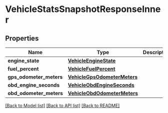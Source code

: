 # VehicleStatsSnapshotResponseInner

## Properties
Name | Type | Description | Notes
------------ | ------------- | ------------- | -------------
**engine_state** | [**VehicleEngineState**](VehicleEngineState.md) |  | [optional] 
**fuel_percent** | [**VehicleFuelPercent**](VehicleFuelPercent.md) |  | [optional] 
**gps_odometer_meters** | [**VehicleGpsOdometerMeters**](VehicleGpsOdometerMeters.md) |  | [optional] 
**obd_engine_seconds** | [**VehicleObdEngineSeconds**](VehicleObdEngineSeconds.md) |  | [optional] 
**obd_odometer_meters** | [**VehicleObdOdometerMeters**](VehicleObdOdometerMeters.md) |  | [optional] 

[[Back to Model list]](../README.md#documentation-for-models) [[Back to API list]](../README.md#documentation-for-api-endpoints) [[Back to README]](../README.md)


